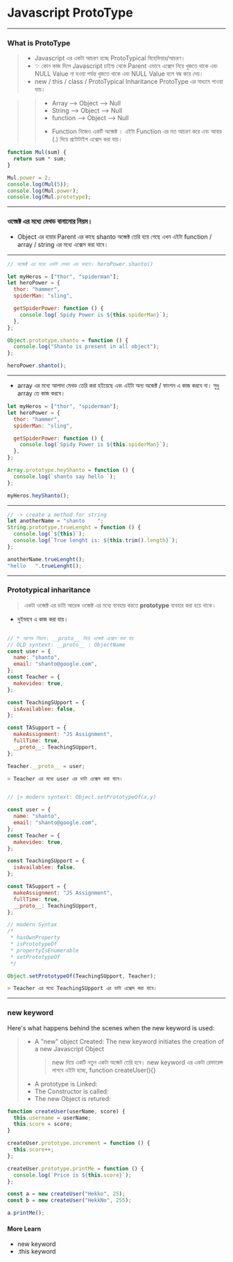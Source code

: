 # Javascript ProtoType

---

### What is ProtoType

> - Javascript এর একটা আচরণ হচ্ছে ProtoTypical বিহেভিয়ার/আচরণ।
> - ✨ কোন কাজ দিলে Javascript চাইল্ড থেকে Parent এভাবে এক্সেস নিয়ে খুজতে থাকে এবং NULL Value না হওয়া পর্যন্ত খুজতে থাকে এবং NULL Value হলে বন্ধ করে দেয়।
> - new / this / class / ProtoTypical Inharitance ProtoType এর মাধ্যমে পাওয়া যায়।

> > - Array --> Object --> Null
> > - String --> Object --> Null
> > - function --> Object --> Null
> >
> > * Function নিজেও একটি অব্জেক্ট । এইটা Function এর মত আচরণ করে এবং আবার (.) দিয়ে প্রটোটাইপ এক্সেস করা যায়।

```javascript
function Mul(sum) {
  return sum * sum;
}

Mul.power = 2;
console.log(Mul(5));
console.log(Mul.power);
console.log(Mul.prototype);
```

---

### ওব্জেক্ট এর মধ্যে মেথড বানানোর নিয়ম।

- Object এর হায়ার Parent এর কাছে shanto অব্জেক্ট তেরি হয়ে গেছে এখন এইটা function / array / string এর মধ্যে এক্সেস করা যাবে।

---

```javascript
// অব্জেক্ট এর মধ্যে একটা মেথড এড করতে। heroPower.shanto()

let myHeros = ["thor", "spiderman"];
let heroPower = {
  thor: "hammer",
  spiderMan: "sling",

  getSpiderPower: function () {
    console.log(`Spidy Power is ${this.spiderMan}`);
  },
};

Object.prototype.shanto = function () {
  console.log("Shanto is present in all object");
};

heroPower.shanto();
```

---

- array এর মধ্যে আলাদা মেথড তেরি করা হইয়েছে এবং এইটা অন্য অজেক্ট / ফাংশন এ কাজ করবে না। সুধু array তে কাজ করবে।

```javascript
let myHeros = ["thor", "spiderman"];
let heroPower = {
  thor: "hammer",
  spiderMan: "sling",

  getSpiderPower: function () {
    console.log(`Spidy Power is ${this.spiderMan}`);
  },
};

Array.prototype.heyShanto = function () {
  console.log(`shanto say hello `);
};

myHeros.heyShanto();
```

---

```javascript
// -> create a method for string
let anotherName = "shanto    ";
String.prototype.trueLenght = function () {
  console.log(`${this}`);
  console.log(`True lenght is: ${this.trim().length}`);
};

anotherName.trueLenght();
"hello   ".trueLenght();
```

---

### Prototypical inharitance

> একটা ওব্জেক্ট এর ডাটা আরেক ওব্জেক্ট এর মধ্যে ব্যবহার করতে **prototype** ব্যবহার করা হয়ে থাকে।

- দুইভাবে এ কাজ করা যায়।

```javascript

// * আগের নিয়মে। __proto__ দিয়ে ওব্জেক্ট এক্সেস করা হয়
// OLD syntext: __proto__ : ObjectName
const user = {
  name: "shanto",
  email: "shanto@google.com",
};
const Teacher = {
  makevideo: true,
};

const TeachingSUpport = {
  isAvailablee: false,
};

const TASupport = {
  makeAssignment: "JS Assignment",
  fullTime: true,
  __proto__: TeachingSUpport,
};

Teacher.__proto__ = user;

> Teacher এর মধ্যে user এর ডাটা এক্সেস করা যাবে।

```

```javascript

// |> modern syntext: Object.setPrototypeOf(x,y)

const user = {
  name: "shanto",
  email: "shanto@google.com",
};
const Teacher = {
  makevideo: true,
};

const TeachingSUpport = {
  isAvailablee: false,
};

const TASupport = {
  makeAssignment: "JS Assignment",
  fullTime: true,
  __proto__: TeachingSUpport,
};

// modern Syntax
/*
 * hasOwnProperty
 * isPrototypeOf
 * propertyIsEnumerable
 * setPrototypeOf
 */

Object.setPrototypeOf(TeachingSUpport, Teacher);

> Teacher এর মধ্যে TeachingSUpport এর ডাটা এক্সেস করা যাবে।

```

---

### new keyword

Here's what happens behind the scenes when the new keyword is used:

> - A "new" object Created: The new keyword initiates the creation of a new Javascript Object
>   > new দিয়ে একটি নতুন একটা অব্জেট তেরি হবে। new keyword এর একটা রেফারেন্স লাগবে এইটা হচ্ছে, function createUser(){}
> - A prototype is Linked:
> - The Constructor is called:
> - The new Object is retured:

```javascript
function createUser(userName, score) {
  this.username = userName;
  this.score = score;
}

createUser.prototype.increment = function () {
  this.score++;
};

createUser.prototype.printMe = function () {
  console.log(`Price is ${this.score}`);
};

const a = new createUser("Hekko", 25);
const b = new createUser("HekkNo", 255);

a.printMe();
```

#### More Learn
* new keyword
* .this keyword